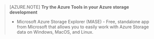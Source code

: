 > [AZURE.NOTE] **Try the Azure Tools in your Azure storage development**
> 
> - Microsoft Azure Storage Explorer (MASE) - Free, standalone app from Microsoft that allows you to easily work with Azure Storage data on Windows, MacOS, and Linux.

